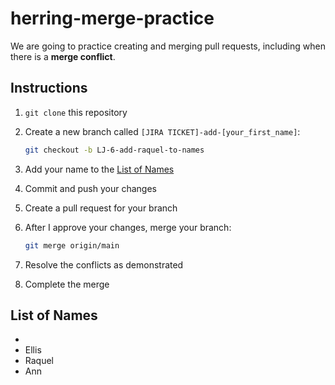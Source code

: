 # herring-merge-practice

We are going to practice creating and merging pull requests, including when there is a **merge conflict**.

## Instructions

1. `git clone` this repository
2. Create a new branch called `[JIRA TICKET]-add-[your_first_name]`:

    ```sh
    git checkout -b LJ-6-add-raquel-to-names
    ```

3. Add your name to the [List of Names](#list-of-names)
4. Commit and push your changes
5. Create a pull request for your branch
6. After I approve your changes, merge your branch:

   ```sh
   git merge origin/main
   ```

7. Resolve the conflicts as demonstrated
8. Complete the merge

## List of Names

- <Add Your Name>
- Ellis
- Raquel
- Ann
